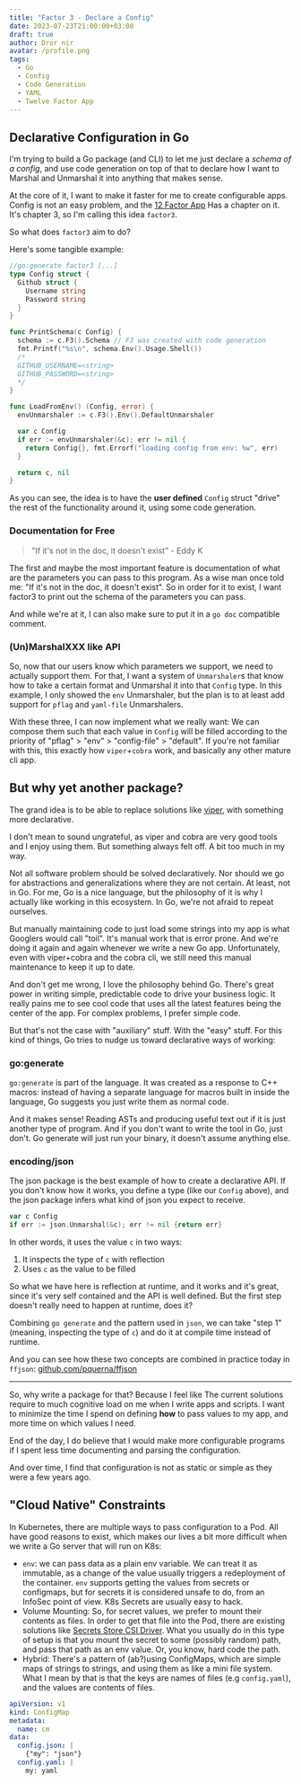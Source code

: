```yaml
---
title: "Factor 3 - Declare a Config"
date: 2023-07-23T21:00:00+03:00
draft: true
author: Dror nir
avatar: /profile.png
tags:
  - Go
  - Config
  - Code Generation
  - YAML
  - Twelve Factor App
---
```


## Declarative Configuration in Go

I'm trying to build a Go package (and CLI) to let me just declare a _schema of a config_,
and use code generation on top of that to declare how I want to Marshal and Unmarshal it
into anything that makes sense.

At the core of it, I want to make it faster for me to create configurable apps.
Config is not an easy problem, and the [12 Factor App](https://12factor.net)
Has a chapter on it. It's chapter 3, so I'm calling this idea `factor3`.

So what does `factor3` aim to do?

Here's some tangible example:

```go 
//go:generate factor3 [...]
type Config struct {
  Github struct {
    Username string
    Password string
  }
}

func PrintSchema(c Config) {
  schema := c.F3().Schema // F3 was created with code generation
  fmt.Printf("%s\n", schema.Env().Usage.Shell())
  /*
  GITHUB_USERNAME=<string>
  GITHUB_PASSWORD=<string>
  */
}

func LoadFromEnv() (Config, error) {
  envUnmarshaler := c.F3().Env().DefaultUnmarshaler

  var c Config
  if err := envUnmarshaler(&c); err != nil {
    return Config{}, fmt.Errorf("loading config from env: %w", err)
  }

  return c, nil
}
```

As you can see, the idea is to have the **user defined** `Config` struct 
"drive" the rest of the functionality around it, using some code generation.

### Documentation for Free

> "If it's not in the doc, it doesn't exist" - Eddy K

The first and maybe the most important feature is documentation of what are
the parameters you can pass to this program. As a wise man once told me:
"If it's not in the doc, it doesn't exist". So in order for it to exist,
I want factor3 to print out the schema of the parameters you can pass. 

And while we're at it, I can also make sure to put it in a `go doc`
compatible comment.

### (Un)MarshalXXX like API

So, now that our users know which parameters we support, we need to actually support them.
For that, I want a system of `Unmarshaler`s that know how to take a certain format and
Unmarshal it into that `Config` type. In this example, I only showed the `env`
Unmarshaler, but the plan is to at least add support for `pflag` and `yaml-file`
Unmarshalers.

With these three, I can now implement what we really want: We can compose them
such that each value in `Config` will be filled according to the priority of 
"pflag" > "env" > "config-file" > "default". If you're not familiar with this, this
exactly how `viper`+`cobra` work, and basically any other mature cli app.

## But why yet another package? 

The grand idea is to be able to replace solutions like 
[viper](https://github.com/spf13/viper), with something more declarative.

I don't mean to sound ungrateful, as viper and cobra are very good tools and I
enjoy using them. But something always felt off. A bit too much in my way.

Not all software problem should be solved declaratively. Nor should we go for 
abstractions and generalizations where they are not certain. At least, not in Go.
For me, Go is a nice language, but the philosophy of it is why I actually like 
working in this ecosystem. In Go, we're not afraid to repeat ourselves.

But manually maintaining code to just load some strings into my app is what 
Googlers would call "toil". It's manual work that is error prone. And we're doing
it again and again whenever we write a new Go app.
Unfortunately, even with viper+cobra and the cobra cli, we still need this manual 
maintenance to keep it up to date.

And don't get me wrong, I love the philosophy behind Go. There's great
power in writing simple, predictable code to drive your business logic.
It really pains me to see cool code that uses all the latest features
being the center of the app. For complex problems, I prefer simple code.

But that's not the case with "auxiliary" stuff. With the "easy" stuff.
For this kind of things, Go tries to nudge us toward declarative ways of working:

### go:generate

`go:generate` is part of the language. It was created as a response to C++ macros:
instead of having a separate language for macros built in inside the language, Go suggests
you just write them as normal code.

And it makes sense! Reading ASTs and producing useful text out if it is just another 
type of program. And if you don't want to write the tool in Go, just don't. Go generate
will just run your binary, it doesn't assume anything else.

### encoding/json

The json package is the best example of how to create a declarative API.
If you don't know how it works, you define a type (like our `Config` above), 
and the json package infers what kind of json you expect to receive.

```go
var c Config
if err := json.Unmarshal(&c); err != nil {return err}
```

In other words, it uses the value `c` in two ways: 

1. It inspects the type of `c` with reflection
2. Uses `c` as the value to be filled

So what we have here is reflection at runtime, and it works and it's great, 
since it's very self contained and the API is well defined. But the first step
doesn't really need to happen at runtime, does it?

Combining `go generate` and the pattern used in `json`, we can take "step 1"
(meaning, inspecting the type of `c`) and do it at compile time instead of runtime.

And you can see how these two concepts are combined in practice today in `ffjson`: 
[github.com/pquerna/ffjson](https://github.com/pquerna/ffjson)

---

So, why write a package for that? Because I feel like The current solutions 
require to much cognitive load on me when I write apps and scripts. I want 
to minimize the time I spend on defining **how** to pass values to my app,
and more time on which values I need.

End of the day, I do believe that I would make more configurable programs 
if I spent less time documenting and parsing the configuration.

And over time, I find that configuration is not as static or simple as 
they were a few years ago.

## "Cloud Native" Constraints

In Kubernetes, there are multiple ways to pass configuration to a Pod. All have good
reasons to exist, which makes our lives a bit more difficult when we write a Go server
that will run on K8s:

- `env`: we can pass data as a plain env variable. We can treat it as immutable, 
  as a change of the value usually triggers a redeployment of the container.
  `env` supports getting the values from secrets or configmaps, but for secrets
  it is considered unsafe to do, from an InfoSec point of view. K8s Secrets are usually easy to hack.
- Volume Mounting: So, for secret values, we prefer to mount their contents as files.
  In order to get that file into the Pod, there are existing solutions like 
  [Secrets Store CSI Driver](https://github.com/kubernetes-sigs/secrets-store-csi-driver).
  What you usually do in this type of setup is that you mount the secret to some (possibly random) path, 
  and pass that path as an env value. Or, you know, hard code the path.
- Hybrid: There's a pattern of (ab?)using ConfigMaps, which are simple maps of strings to strings,
  and using them as like a mini file system. What I mean by that is that the keys are names of files 
  (e.g `config.yaml`), and the values are contents of files.

```yaml
apiVersion: v1
kind: ConfigMap
metadata:
  name: cm
data:
  config.json: |
    {"my": "json"}
  config.yaml: |
    my: yaml
```
